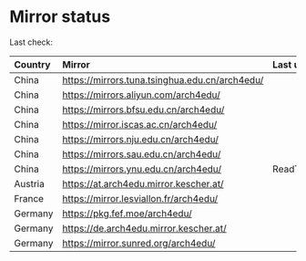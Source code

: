 <script src="./time.js"></script>
# Mirror status
Last check: <script type="text/javascript">localize(1692688514.8862948);</script>

|Country|Mirror|Last update|
|:------|:-----|:----------|
|China|https://mirrors.tuna.tsinghua.edu.cn/arch4edu/|<script type="text/javascript">localize(1692642562);</script>|
|China|https://mirrors.aliyun.com/arch4edu/|<script type="text/javascript">localize(1692599389);</script>|
|China|https://mirrors.bfsu.edu.cn/arch4edu/|<script type="text/javascript">localize(1692642562);</script>|
|China|https://mirror.iscas.ac.cn/arch4edu/|<script type="text/javascript">localize(1692642562);</script>|
|China|https://mirrors.nju.edu.cn/arch4edu/|<script type="text/javascript">localize(1692642562);</script>|
|China|https://mirrors.sau.edu.cn/arch4edu/|<script type="text/javascript">localize(1692642562);</script>|
|China|https://mirrors.ynu.edu.cn/arch4edu/|ReadTimeout|
|Austria|https://at.arch4edu.mirror.kescher.at/|<script type="text/javascript">localize(1692642562);</script>|
|France|https://mirror.lesviallon.fr/arch4edu/|<script type="text/javascript">localize(1692642562);</script>|
|Germany|https://pkg.fef.moe/arch4edu/|<script type="text/javascript">localize(1692642562);</script>|
|Germany|https://de.arch4edu.mirror.kescher.at/|<script type="text/javascript">localize(1692642562);</script>|
|Germany|https://mirror.sunred.org/arch4edu/|<script type="text/javascript">localize(1692642562);</script>|

<script src="./tablefilter/tablefilter.js"></script>
<script src="./table.js"></script>